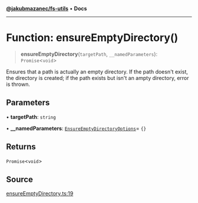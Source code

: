 [**@jakubmazanec/fs-utils**](../README.md) • **Docs**

---

# Function: ensureEmptyDirectory()

> **ensureEmptyDirectory**(`targetPath`, `__namedParameters`): `Promise`\<`void`\>

Ensures that a path is actually an empty directory. If the path doesn't exist, the directory is
created; if the path exists but isn't an ampty directory, error is thrown.

## Parameters

• **targetPath**: `string`

• **\_\_namedParameters**:
[`EnsureEmptyDirectoryOptions`](../type-aliases/EnsureEmptyDirectoryOptions.md)= `{}`

## Returns

`Promise`\<`void`\>

## Source

[ensureEmptyDirectory.ts:19](https://github.com/jakubmazanec/js-tools/blob/45932621a19c677851f8bf60e4a28d217617972b/packages/fs-utils/source/ensureEmptyDirectory.ts#L19)
